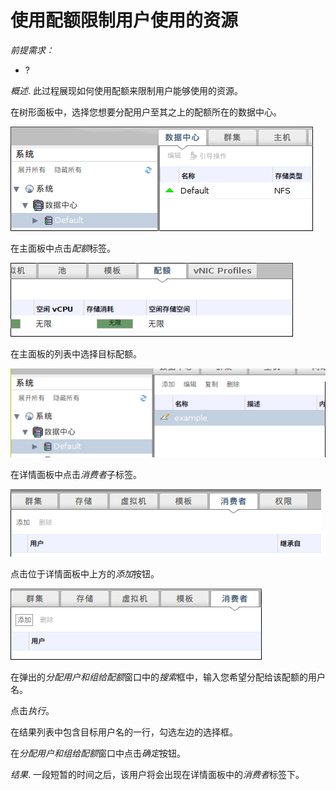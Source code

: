 # 使用配额限制用户使用的资源

*前提需求：*

-   ?

*概述*.
此过程展现如何使用配额来限制用户能够使用的资源。

在树形面板中，选择您想要分配用户至其之上的配额所在的数据中心。

![选择数据中心](../images/Quotas_and_Service_Level_Agreement_Policy-Selecting_the_Data_Center.png)

在主面板中点击*配额*标签。

![选择配额标签](../images/Quotas_and_Service_Level_Agreement_Policy-Selecting_the_Quota_Tab.png)

在主面板的列表中选择目标配额。

![选择目标配额](../images/Quotas_and_Service_Level_Agreement_Policy-Selecting_the_Target_Quota.png)

在详情面板中点击*消费者*子标签。

![选择消费者子标签](../images/Quotas_and_Service_Level_Agreement_Policy-Selecting_the_Consumers_Tab.png)

点击位于详情面板中上方的*添加*按钮。

![点击添加按钮](../images/Quotas_and_Service_Level_Agreement_Policy-Clicking_the_Add_Button.png)

在弹出的*分配用户和组给配额*窗口中的*搜索*框中，输入您希望分配给该配额的用户名。

点击*执行*。

在结果列表中包含目标用户名的一行，勾选左边的选择框。

在*分配用户和组给配额*窗口中点击*确定*按钮。

*结果*.
一段短暂的时间之后，该用户将会出现在详情面板中的*消费者*标签下。

